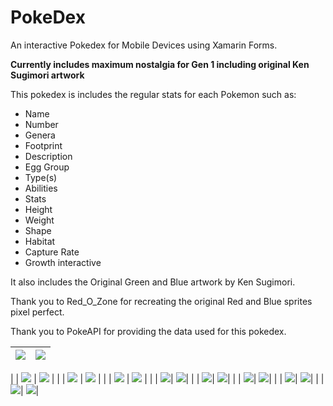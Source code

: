 # PokeDex
An interactive Pokedex for Mobile Devices using Xamarin Forms.

**Currently includes maximum nostalgia for Gen 1 including original Ken Sugimori artwork**

This pokedex is includes the regular stats for each Pokemon such as:

- Name
- Number
- Genera
- Footprint
- Description
- Egg Group
- Type(s)
- Abilities
- Stats
- Height
- Weight
- Shape
- Habitat
- Capture Rate
- Growth interactive

It also includes the Original Green and Blue artwork by Ken Sugimori.

Thank you to Red_O_Zone for recreating the original Red and Blue sprites pixel perfect.

Thank you to PokeAPI for providing the data used for this pokedex.

| ![](Images/1.png) | ![](Images/2.png) | 
|-------------------|-------------------|
| 
| ![](Images/3.png) | ![](Images/4.png) | 
| 
| ![](Images/5.png) | ![](Images/6.png) | 
| 
| ![](Images/7.png) | ![](Images/8.png) | 
|
| ![](Images/10.png)| ![](Images/11.png)| 
|
| ![](Images/12.png)| ![](Images/13.png)| 
|
| ![](Images/14.png)| ![](Images/15.png)| 
|
| ![](Images/16.png)| ![](Images/17.png)| 
|
| ![](Images/18.png)| ![](Images/19.png)| 
